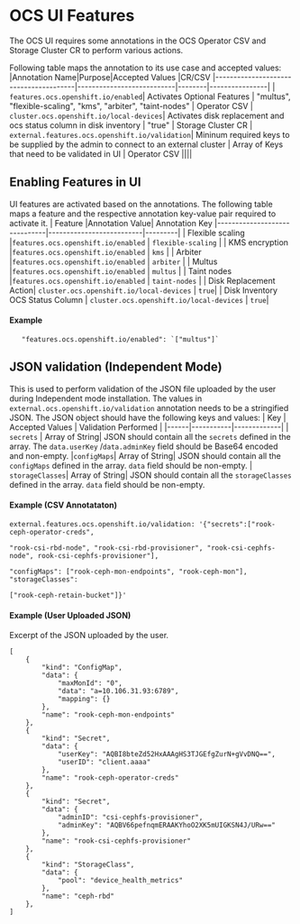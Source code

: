 # OCS UI Features

The OCS UI requires some annotations in the OCS Operator CSV and Storage Cluster CR to perform various actions.

Following table maps the annotation to its use case and accepted values:
|Annotation Name|Purpose|Accepted Values |CR/CSV
|---------------------------------------|---------------------------|--------|----------------|
| `features.ocs.openshift.io/enabled`| Activates Optional Features | "multus", "flexible-scaling", "kms", "arbiter", "taint-nodes" | Operator CSV
| `cluster.ocs.openshift.io/local-devices`| Activates disk replacement and ocs status column in disk inventory | "true" | Storage Cluster CR
| `external.features.ocs.openshift.io/validation`| Mininum required keys to be supplied by the admin to connect to an external cluster | Array of Keys that need to be validated in UI | Operator CSV
||||

## Enabling Features in UI

UI features are activated based on the annotations. The following table maps a feature and the respective annotation key-value pair required to activate it.
| Feature |Annotation Value| Annotation Key
|------------------------------|--------------------------|---------|
| Flexible scaling |`features.ocs.openshift.io/enabled` | `flexible-scaling` |
| KMS encryption |`features.ocs.openshift.io/enabled` | `kms` |
| Arbiter |`features.ocs.openshift.io/enabled` | `arbiter` |
| Multus |`features.ocs.openshift.io/enabled` | `multus` |
| Taint nodes |`features.ocs.openshift.io/enabled` | `taint-nodes` |
| Disk Replacement Action| `cluster.ocs.openshift.io/local-devices` | `true`|
| Disk Inventory OCS Status Column | `cluster.ocs.openshift.io/local-devices` | `true`|

#### Example

       "features.ocs.openshift.io/enabled": `["multus"]`

## JSON validation (Independent Mode)

This is used to perform validation of the JSON file uploaded by the user during Independent mode installation. The values in `external.ocs.openshift.io/validation` annotation needs to be a stringified JSON. The JSON object should have the following keys and values:
| Key | Accepted Values | Validation Performed |
|------|-----------|-------------|
| `secrets` | Array of String| JSON should contain all the `secrets` defined in the array. The `data.userKey` /`data.adminKey` field should be Base64 encoded and non-empty.
|`configMaps`| Array of String| JSON should contain all the `configMaps` defined in the array. `data` field should be non-empty.
| `storageClasses`| Array of String| JSON should contain all the `storageClasses` defined in the array. `data` field should be non-empty.

#### Example (CSV Annotataton)

    external.features.ocs.openshift.io/validation: '{"secrets":["rook-ceph-operator-creds",

    "rook-csi-rbd-node", "rook-csi-rbd-provisioner", "rook-csi-cephfs-node", rook-csi-cephfs-provisioner"],

    "configMaps": ["rook-ceph-mon-endpoints", "rook-ceph-mon"], "storageClasses":

    ["rook-ceph-retain-bucket"]}'

#### Example (User Uploaded JSON)

Excerpt of the JSON uploaded by the user.

    [
    	{
    		"kind": "ConfigMap",
    		"data": {
    			"maxMonId": "0",
    			"data": "a=10.106.31.93:6789",
    			"mapping": {}
    		},
    		"name": "rook-ceph-mon-endpoints"
    	},
    	{
    		"kind": "Secret",
    		"data": {
    			"userKey": "AQBI8bteZd52HxAAAgHS3TJGEfgZurN+gVvDNQ==",
    			"userID": "client.aaaa"
    		},
    		"name": "rook-ceph-operator-creds"
    	},
    	{
    		"kind": "Secret",
    		"data": {
    			"adminID": "csi-cephfs-provisioner",
    			"adminKey": "AQBV66pefnqmERAAKYhoO2XK5mUIGKSN4J/URw=="
    		},
    		"name": "rook-csi-cephfs-provisioner"
    	},
    	{
    		"kind": "StorageClass",
    		"data": {
    			"pool": "device_health_metrics"
    		},
    		"name": "ceph-rbd"
    	},
    ]
